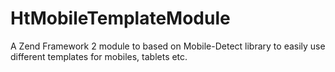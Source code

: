 HtMobileTemplateModule
======================

A Zend Framework 2 module to based on Mobile-Detect library to easily use different templates for mobiles, tablets etc.
